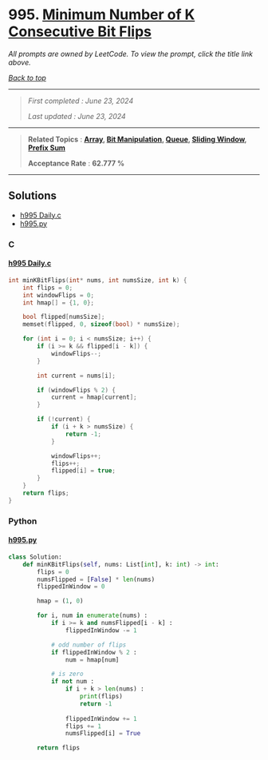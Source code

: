 # 995. [Minimum Number of K Consecutive Bit Flips](<https://leetcode.com/problems/minimum-number-of-k-consecutive-bit-flips>)

*All prompts are owned by LeetCode. To view the prompt, click the title link above.*

*[Back to top](<../README.md>)*

------

> *First completed : June 23, 2024*
>
> *Last updated : June 23, 2024*


------

> **Related Topics** : **[Array](<by_topic/Array.md>), [Bit Manipulation](<by_topic/Bit Manipulation.md>), [Queue](<by_topic/Queue.md>), [Sliding Window](<by_topic/Sliding Window.md>), [Prefix Sum](<by_topic/Prefix Sum.md>)**
>
> **Acceptance Rate** : **62.777 %**


------

## Solutions

- [h995 Daily.c](<../my-submissions/h995 Daily.c>)
- [h995.py](<../my-submissions/h995.py>)
### C
#### [h995 Daily.c](<../my-submissions/h995 Daily.c>)
```C
int minKBitFlips(int* nums, int numsSize, int k) {
    int flips = 0;
    int windowFlips = 0;
    int hmap[] = {1, 0};

    bool flipped[numsSize];
    memset(flipped, 0, sizeof(bool) * numsSize);

    for (int i = 0; i < numsSize; i++) {
        if (i >= k && flipped[i - k]) {
            windowFlips--;
        }

        int current = nums[i];

        if (windowFlips % 2) {
            current = hmap[current];
        }

        if (!current) {
            if (i + k > numsSize) {
                return -1;
            }

            windowFlips++;
            flips++;
            flipped[i] = true;
        }
    }
    return flips;
}
```

### Python
#### [h995.py](<../my-submissions/h995.py>)
```Python
class Solution:
    def minKBitFlips(self, nums: List[int], k: int) -> int:
        flips = 0
        numsFlipped = [False] * len(nums)
        flippedInWindow = 0

        hmap = (1, 0)

        for i, num in enumerate(nums) :
            if i >= k and numsFlipped[i - k] :
                flippedInWindow -= 1

            # odd number of flips
            if flippedInWindow % 2 :
                num = hmap[num]

            # is zero
            if not num :
                if i + k > len(nums) :
                    print(flips)
                    return -1
                
                flippedInWindow += 1
                flips += 1
                numsFlipped[i] = True

        return flips
```

